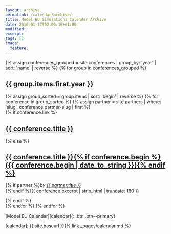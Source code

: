 ```yaml
---
layout: archive
permalink: /calendar/archive/
title: Model EU Simulations Calendar Archive
date: 2016-01-17T02:00:16+01:00
modified:
excerpt:
tags: []
image:
  feature:
---
```


<div markdown="0">
{% assign conferences_grouped = site.conferences | group_by: 'year' | sort: 'name' | reverse %}
{% for group in conferences_grouped %}
  <h2 class="archive__subtitle">{{ group.items.first.year }}</h2>
  {% assign group_sorted = group.items | sort: 'begin' | reverse %}
  {% for conference in group_sorted %}
    {% assign partner = site.partners | where: 'slug', conference.partner-slug  | first %}
    <div class="list__item">
      <article class="archive__item">
        {% if conference.link %}
          <h2 class="archive__item-title"><a href="{{ conference.url | absolute_url }}" title="{{ conference.title }}">{{ conference.title }}</a> <a href="{{ conference.link }}" target="_blank" title="{{ conference.title }}"><i class="fa fa-link"></i></a></h2>
        {% else %}
          <h2 class="archive__item-title"><a href="{{ conference.url | absolute_url }}" title="{{ conference.title }}">{{ conference.title }}{% if conference.begin %} ({{ conference.begin | date_to_string }}){% endif %}</a></h2>
          <p class="archive__item-excerpt">{% if partner %}<em>by <a href="{{ partner.url | absolute_url }}">{{ partner.title }}</a></em><br/>{% endif %}{{ conference.excerpt | strip_html | truncate: 160 }}</p>
        {% endif %}
      </article>
    </div>
  {% endfor %}
{% endfor %}
</div>

[Model EU Calendar][calendar]{: .btn .btn--primary}

[calendar]: {{ site.baseurl }}{% link _pages/calendar.md %}
